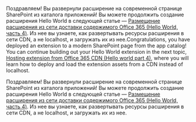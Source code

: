 <span data-ttu-id="6e687-p117">Поздравляем! Вы развернули расширение на современной странице SharePoint из каталога приложений! Вы можете продолжить создание расширения Hello World в следующей статье — [Размещение расширения из сети доставки содержимого Office 365 (Hello World, часть 4)](./hosting-extension-from-office365-cdn.md). Из нее вы узнаете, как развертывать ресурсы расширения в сети CDN, а не localhost, и загружать их из нее.</span><span class="sxs-lookup"><span data-stu-id="6e687-p117">Congratulations, you have deployed an extension to a modern SharePoint page from the app catalog! You can continue building out your Hello World extension in the next topic, [Hosting extension from Office 365 CDN (Hello world part 4)](./hosting-extension-from-office365-cdn.md), where you will learn how to deploy and load the extension assets from a CDN instead of localhost.</span></span>

Поздравляем! Вы развернули расширение на современной странице SharePoint из каталога приложений! Вы можете продолжить создание расширения Hello World в следующей статье — [Размещение расширения из сети доставки содержимого Office 365 (Hello World, часть 4)](./hosting-extension-from-office365-cdn.md). Из нее вы узнаете, как развертывать ресурсы расширения в сети CDN, а не localhost, и загружать их из нее.
